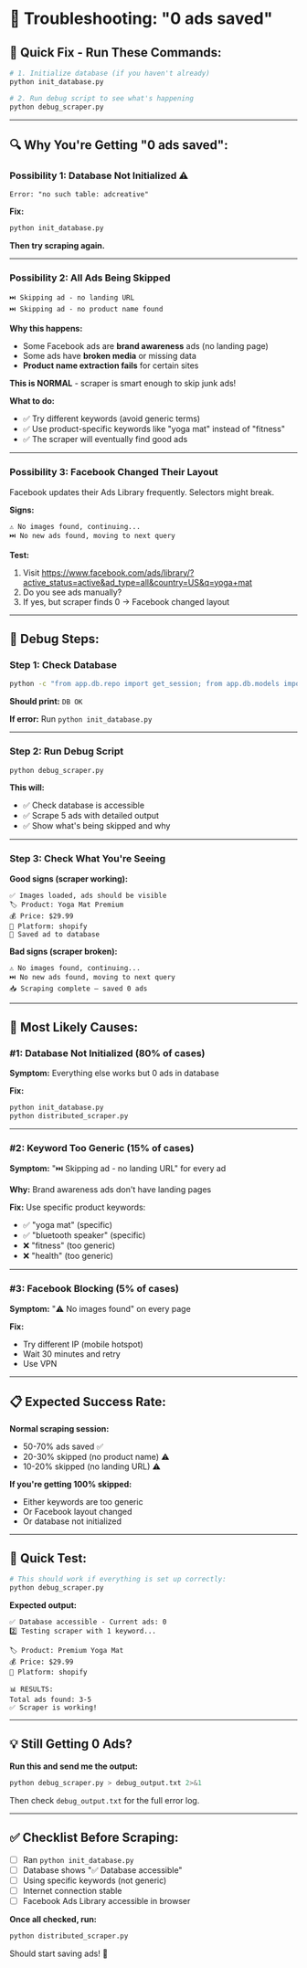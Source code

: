 # 🔧 Troubleshooting: "0 ads saved"

## 🎯 **Quick Fix - Run These Commands:**

```bash
# 1. Initialize database (if you haven't already)
python init_database.py

# 2. Run debug script to see what's happening
python debug_scraper.py
```

---

## 🔍 **Why You're Getting "0 ads saved":**

### **Possibility 1: Database Not Initialized** ⚠️
```
Error: "no such table: adcreative"
```

**Fix:**
```bash
python init_database.py
```

**Then try scraping again.**

---

### **Possibility 2: All Ads Being Skipped**
```
⏭️ Skipping ad - no landing URL
⏭️ Skipping ad - no product name found
```

**Why this happens:**
- Some Facebook ads are **brand awareness** ads (no landing page)
- Some ads have **broken media** or missing data
- **Product name extraction fails** for certain sites

**This is NORMAL** - scraper is smart enough to skip junk ads!

**What to do:**
- ✅ Try different keywords (avoid generic terms)
- ✅ Use product-specific keywords like "yoga mat" instead of "fitness"
- ✅ The scraper will eventually find good ads

---

### **Possibility 3: Facebook Changed Their Layout**
Facebook updates their Ads Library frequently. Selectors might break.

**Signs:**
```
⚠️ No images found, continuing...
⏭️ No new ads found, moving to next query
```

**Test:**
1. Visit https://www.facebook.com/ads/library/?active_status=active&ad_type=all&country=US&q=yoga+mat
2. Do you see ads manually?
3. If yes, but scraper finds 0 → Facebook changed layout

---

## 🧪 **Debug Steps:**

### **Step 1: Check Database**
```bash
python -c "from app.db.repo import get_session; from app.db.models import AdCreative; print('DB OK')"
```

**Should print:** `DB OK`

**If error:** Run `python init_database.py`

---

### **Step 2: Run Debug Script**
```bash
python debug_scraper.py
```

**This will:**
- ✅ Check database is accessible
- ✅ Scrape 5 ads with detailed output
- ✅ Show what's being skipped and why

---

### **Step 3: Check What You're Seeing**

**Good signs (scraper working):**
```
✅ Images loaded, ads should be visible
🏷️ Product: Yoga Mat Premium
💰 Price: $29.99
🛒 Platform: shopify
💾 Saved ad to database
```

**Bad signs (scraper broken):**
```
⚠️ No images found, continuing...
⏭️ No new ads found, moving to next query
📥 Scraping complete — saved 0 ads
```

---

## 🎯 **Most Likely Causes:**

### **#1: Database Not Initialized (80% of cases)**
**Symptom:** Everything else works but 0 ads in database

**Fix:**
```bash
python init_database.py
python distributed_scraper.py
```

---

### **#2: Keyword Too Generic (15% of cases)**
**Symptom:** "⏭️ Skipping ad - no landing URL" for every ad

**Why:** Brand awareness ads don't have landing pages

**Fix:** Use specific product keywords:
- ✅ "yoga mat" (specific)
- ✅ "bluetooth speaker" (specific)
- ❌ "fitness" (too generic)
- ❌ "health" (too generic)

---

### **#3: Facebook Blocking (5% of cases)**
**Symptom:** "⚠️ No images found" on every page

**Fix:** 
- Try different IP (mobile hotspot)
- Wait 30 minutes and retry
- Use VPN

---

## 📋 **Expected Success Rate:**

**Normal scraping session:**
- 50-70% ads saved ✅
- 20-30% skipped (no product name) ⚠️
- 10-20% skipped (no landing URL) ⚠️

**If you're getting 100% skipped:**
- Either keywords are too generic
- Or Facebook layout changed
- Or database not initialized

---

## 🚀 **Quick Test:**

```bash
# This should work if everything is set up correctly:
python debug_scraper.py
```

**Expected output:**
```
✅ Database accessible - Current ads: 0
2️⃣ Testing scraper with 1 keyword...

🏷️ Product: Premium Yoga Mat
💰 Price: $29.99
🛒 Platform: shopify

📊 RESULTS:
Total ads found: 3-5
✅ Scraper is working!
```

---

## 💡 **Still Getting 0 Ads?**

**Run this and send me the output:**
```bash
python debug_scraper.py > debug_output.txt 2>&1
```

Then check `debug_output.txt` for the full error log.

---

## ✅ **Checklist Before Scraping:**

- [ ] Ran `python init_database.py`
- [ ] Database shows "✅ Database accessible"
- [ ] Using specific keywords (not generic)
- [ ] Internet connection stable
- [ ] Facebook Ads Library accessible in browser

**Once all checked, run:**
```bash
python distributed_scraper.py
```

Should start saving ads! 🎉
